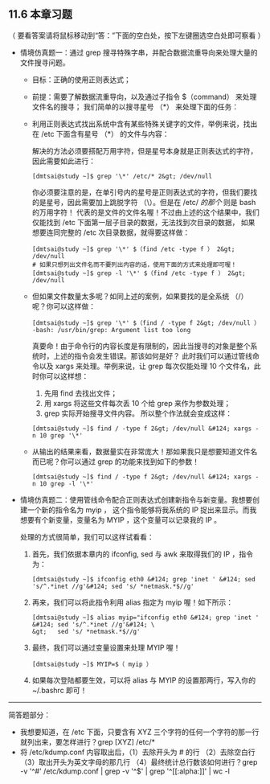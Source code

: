 ## 11.6 本章习题

（ 要看答案请将鼠标移动到“答：”下面的空白处，按下左键圈选空白处即可察看 ）

- 情境仿真题一：通过 grep 搜寻特殊字串，并配合数据流重导向来处理大量的文件搜寻问题。

  - 目标：正确的使用正则表达式；

  - 前提：需要了解数据流重导向，以及通过子指令 $（command） 来处理文件名的搜寻； 我们简单的以搜寻星号 （*） 来处理下面的任务：

  - 利用正则表达式找出系统中含有某些特殊关键字的文件，举例来说，找出在 /etc 下面含有星号 （*） 的文件与内容：

    解决的方法必须要搭配万用字符，但是星号本身就是正则表达式的字符，因此需要如此进行：

    ```
    [dmtsai@study ~]$ grep '\*' /etc/* 2&gt; /dev/null
    ```

    你必须要注意的是，在单引号内的星号是正则表达式的字符，但我们要找的是星号，因此需要加上跳脱字符 （\）。但是在 /etc/ *的那个* 则是 bash 的万用字符！ 代表的是文件的文件名喔！不过由上述的这个结果中，我们仅能找到 /etc 下面第一层子目录的数据，无法找到次目录的数据， 如果想要连同完整的 /etc 次目录数据，就得要这样做：

    ```
    [dmtsai@study ~]$ grep '\*' $（find /etc -type f ） 2&gt; /dev/null
    # 如果只想列出文件名而不要列出内容的话，使用下面的方式来处理即可喔！
    [dmtsai@study ~]$ grep -l '\*' $（find /etc -type f ） 2&gt; /dev/null
    ```

  - 但如果文件数量太多呢？如同上述的案例，如果要找的是全系统 （/） 呢？你可以这样做：

    ```
    [dmtsai@study ~]$ grep '\*' $（find / -type f 2&gt; /dev/null ）
    -bash: /usr/bin/grep: Argument list too long
    ```

    真要命！由于命令行的内容长度是有限制的，因此当搜寻的对象是整个系统时，上述的指令会发生错误。那该如何是好？ 此时我们可以通过管线命令以及 xargs 来处理。举例来说，让 grep 每次仅能处理 10 个文件名，此时你可以这样想：

    1. 先用 find 去找出文件；
    2. 用 xargs 将这些文件每次丢 10 个给 grep 来作为参数处理；
    3. grep 实际开始搜寻文件内容。 所以整个作法就会变成这样：

    ```
    [dmtsai@study ~]$ find / -type f 2&gt; /dev/null &#124; xargs -n 10 grep '\*'
    ```

  - 从输出的结果来看，数据量实在非常庞大！那如果我只是想要知道文件名而已呢？你可以通过 grep 的功能来找到如下的参数！

    ```
    [dmtsai@study ~]$ find / -type f 2&gt; /dev/null &#124; xargs -n 10 grep -l '\*'
    ```

- 情境仿真题二：使用管线命令配合正则表达式创建新指令与新变量。我想要创建一个新的指令名为 myip ， 这个指令能够将我系统的 IP 捉出来显示。而我想要有个新变量，变量名为 MYIP ，这个变量可以记录我的 IP 。

  处理的方式很简单，我们可以这样试看看：

  1. 首先，我们依据本章内的 ifconfig, sed 与 awk 来取得我们的 IP ，指令为：

     ```
     [dmtsai@study ~]$ ifconfig eth0 &#124; grep 'inet ' &#124; sed 's/^.*inet //g'&#124; sed 's/ *netmask.*$//g'
     ```

  2. 再来，我们可以将此指令利用 alias 指定为 myip 喔！如下所示：

     ```
     [dmtsai@study ~]$ alias myip="ifconfig eth0 &#124; grep 'inet ' &#124; sed 's/^.*inet //g'&#124; \
     &gt;   sed 's/ *netmask.*$//g'
     ```

  3. 最终，我们可以通过变量设置来处理 MYIP 喔！

     ```
     [dmtsai@study ~]$ MYIP=$（ myip ）
     ```

  4. 如果每次登陆都要生效，可以将 alias 与 MYIP 的设置那两行，写入你的 ~/.bashrc 即可！

------

简答题部分：

- 我想要知道，在 /etc 下面，只要含有 XYZ 三个字符的任何一个字符的那一行就列出来，要怎样进行？grep [XYZ] /etc/*
- 将 /etc/kdump.conf 内容取出后，（1）去除开头为 # 的行 （2）去除空白行 （3）取出开头为英文字母的那几行 （4）最终统计总行数该如何进行？grep -v '^#' /etc/kdump.conf | grep -v '^$' | grep '^[[:alpha:]]' | wc -l